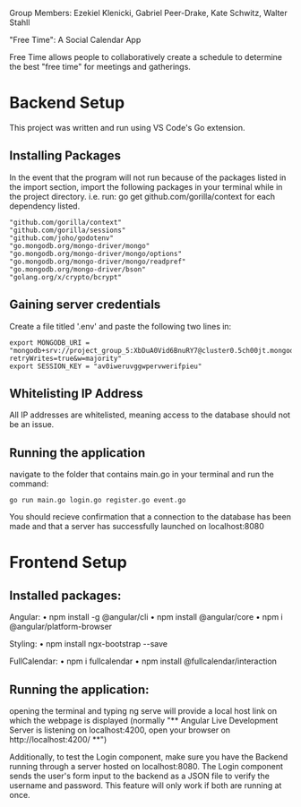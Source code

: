Group Members: 
Ezekiel Klenicki,
Gabriel Peer-Drake,
Kate Schwitz,
Walter Stahll

"Free Time": A Social Calendar App

Free Time allows people to collaboratively create a schedule to determine the best "free time" for meetings and gatherings. 

# Backend Setup
This project was written and run using VS Code's Go extension.
## Installing Packages

In the event that the program will not run because of the packages listed in the import section, import the following packages in your terminal while in the project directory. i.e. run: go get github.com/gorilla/context for each dependency listed.

```
"github.com/gorilla/context"
"github.com/gorilla/sessions"
"github.com/joho/godotenv"
"go.mongodb.org/mongo-driver/mongo"
"go.mongodb.org/mongo-driver/mongo/options"
"go.mongodb.org/mongo-driver/mongo/readpref"
"go.mongodb.org/mongo-driver/bson"
"golang.org/x/crypto/bcrypt"

```

## Gaining server credentials

Create a file titled '.env' and paste the following two lines in:

```
export MONGODB_URI = "mongodb+srv://project_group_5:XbDuA0Vid6BnuRY7@cluster0.5ch00jt.mongodb.net/?retryWrites=true&w=majority"
export SESSION_KEY = "av0iweruvggwpervwerifpieu"
```

## Whitelisting IP Address

All IP addresses are whitelisted, meaning access to the database should not be an issue.

## Running the application

navigate to the folder that contains main.go in your terminal and run the command:

```
go run main.go login.go register.go event.go
```
You should recieve confirmation that a connection to the database has been made and that a server has successfully launched on localhost:8080

# Frontend Setup
## Installed packages:
Angular:
• npm install -g @angular/cli
• npm install @angular/core
• npm i @angular/platform-browser

Styling:
• npm install ngx-bootstrap --save

FullCalendar:
• npm i fullcalendar
• npm install @fullcalendar/interaction

## Running the application:
opening the terminal and typing ng serve will provide a local host link on which the webpage is displayed (normally "** Angular Live Development Server is listening on localhost:4200, open your browser on http://localhost:4200/ **")

Additionally, to test the Login component, make sure you have the Backend running through a server hosted on localhost:8080. The Login component sends the user's form input to the backend as a JSON file to verify the username and password. This feature will only work if both are running at once.
